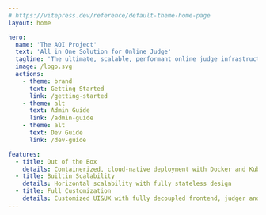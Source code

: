 ```yaml
---
# https://vitepress.dev/reference/default-theme-home-page
layout: home

hero:
  name: 'The AOI Project'
  text: 'All in One Solution for Online Judge'
  tagline: 'The ultimate, scalable, performant online judge infrastructure'
  image: /logo.svg
  actions:
    - theme: brand
      text: Getting Started
      link: /getting-started
    - theme: alt
      text: Admin Guide
      link: /admin-guide
    - theme: alt
      text: Dev Guide
      link: /dev-guide

features:
  - title: Out of the Box
    details: Containerized, cloud-native deployment with Docker and Kubernetes
  - title: Builtin Scalability
    details: Horizontal scalability with fully stateless design
  - title: Full Customization
    details: Customized UI&UX with fully decoupled frontend, judger and ranker
---
```

